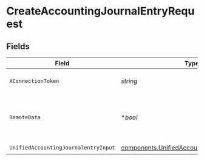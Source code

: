 # CreateAccountingJournalEntryRequest


## Fields

| Field                                                                                                          | Type                                                                                                           | Required                                                                                                       | Description                                                                                                    |
| -------------------------------------------------------------------------------------------------------------- | -------------------------------------------------------------------------------------------------------------- | -------------------------------------------------------------------------------------------------------------- | -------------------------------------------------------------------------------------------------------------- |
| `XConnectionToken`                                                                                             | *string*                                                                                                       | :heavy_check_mark:                                                                                             | The connection token                                                                                           |
| `RemoteData`                                                                                                   | **bool*                                                                                                        | :heavy_minus_sign:                                                                                             | Set to true to include data from the original Accounting software.                                             |
| `UnifiedAccountingJournalentryInput`                                                                           | [components.UnifiedAccountingJournalentryInput](../../models/components/unifiedaccountingjournalentryinput.md) | :heavy_check_mark:                                                                                             | N/A                                                                                                            |
